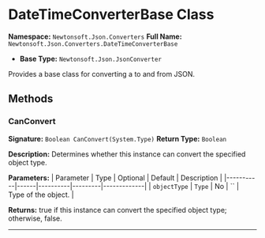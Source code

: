 # DateTimeConverterBase Class

**Namespace:** `Newtonsoft.Json.Converters`
**Full Name:** `Newtonsoft.Json.Converters.DateTimeConverterBase`
- **Base Type:** `Newtonsoft.Json.JsonConverter`

Provides a base class for converting a  to and from JSON.

## Methods

### CanConvert

**Signature:** `Boolean CanConvert(System.Type)`
**Return Type:** `Boolean`

**Description:** Determines whether this instance can convert the specified object type.

**Parameters:**
| Parameter | Type | Optional | Default | Description |
|-----------|------|----------|---------|-------------|
| `objectType` | `Type` | No | `` | Type of the object. |

**Returns:** true if this instance can convert the specified object type; otherwise, false.

---